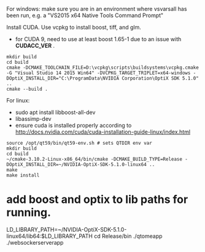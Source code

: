 For windows: make sure you are in an environment where vsvarsall has been run, e.g. a "VS2015 x64 Native Tools Command Prompt"

Install CUDA.
Use vcpkg to install boost, tiff, and glm.

* for CUDA 9, need to use at least boost 1.65-1 due to an issue with __CUDACC_VER__ .
```
mkdir build
cd build
cmake -DCMAKE_TOOLCHAIN_FILE=D:\vcpkg\scripts\buildsystems\vcpkg.cmake -G "Visual Studio 14 2015 Win64" -DVCPKG_TARGET_TRIPLET=x64-windows -DOptiX_INSTALL_DIR="C:\ProgramData\NVIDIA Corporation\OptiX SDK 5.1.0" ..                                                                                                                                                                                               
cmake --build .
```

For linux:

* sudo apt install libboost-all-dev
* libassimp-dev
* ensure cuda is installed properly according to http://docs.nvidia.com/cuda/cuda-installation-guide-linux/index.html
```
source /opt/qt59/bin/qt59-env.sh # sets QTDIR env var
mkdir build
cd build
~/cmake-3.10.2-Linux-x86_64/bin/cmake -DCMAKE_BUILD_TYPE=Release -DOptiX_INSTALL_DIR=~/NVIDIA-OptiX-SDK-5.1.0-linux64 ..
make
make install
```

# add boost and optix to lib paths for running.
LD_LIBRARY_PATH=~/NVIDIA-OptiX-SDK-5.1.0-linux64/lib64:$LD_LIBRARY_PATH
cd Release/bin
./qtomeapp 
./websockerserverapp

